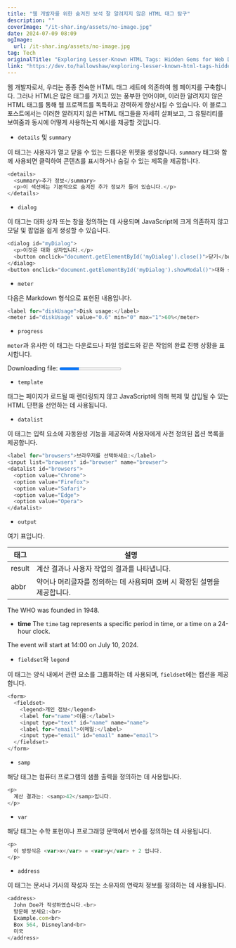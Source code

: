 ```yaml
---
title: "웹 개발자를 위한 숨겨진 보석 잘 알려지지 않은 HTML 태그 탐구"
description: ""
coverImage: "/it-shar.ing/assets/no-image.jpg"
date: 2024-07-09 08:09
ogImage:
  url: /it-shar.ing/assets/no-image.jpg
tag: Tech
originalTitle: "Exploring Lesser-Known HTML Tags: Hidden Gems for Web Developers"
link: "https://dev.to/hallowshaw/exploring-lesser-known-html-tags-hidden-gems-for-web-developers-26fm"
---
```


웹 개발자로서, 우리는 종종 친숙한 HTML 태그 세트에 의존하여 웹 페이지를 구축합니다. 그러나 HTML은 많은 태그를 가지고 있는 풍부한 언어이며, 이러한 알려지지 않은 HTML 태그를 통해 웹 프로젝트를 독특하고 강력하게 향상시킬 수 있습니다. 이 블로그 포스트에서는 이러한 알려지지 않은 HTML 태그들을 자세히 살펴보고, 그 유틸리티를 보여줌과 동시에 어떻게 사용하는지 예시를 제공할 것입니다.

- `details` 및 `summary`

이 태그는 사용자가 열고 닫을 수 있는 드롭다운 위젯을 생성합니다. `summary` 태그와 함께 사용되면 클릭하여 콘텐츠를 표시하거나 숨길 수 있는 제목을 제공합니다.

```js
<details>
  <summary>추가 정보</summary>
  <p>이 섹션에는 기본적으로 숨겨진 추가 정보가 들어 있습니다.</p>
</details>
```

<div class="content-ad"></div>

- `dialog`

이 태그는 대화 상자 또는 창을 정의하는 데 사용되며 JavaScript에 크게 의존하지 않고 모달 및 팝업을 쉽게 생성할 수 있습니다.

```js
<dialog id="myDialog">
  <p>이것은 대화 상자입니다.</p>
  <button onclick="document.getElementById('myDialog').close()">닫기</button>
</dialog>
<button onclick="document.getElementById('myDialog').showModal()">대화 상자 열기</button>
```

- `meter`

<div class="content-ad"></div>

다음은 Markdown 형식으로 표현된 내용입니다.

```js
<label for="diskUsage">Disk usage:</label>
<meter id="diskUsage" value="0.6" min="0" max="1">60%</meter>
```

- `progress`

`meter`과 유사한 이 태그는 다운로드나 파일 업로드와 같은 작업의 완료 진행 상황을 표시합니다.

<div class="content-ad"></div>

<label for="file">Downloading file:</label>
<progress id="file" value="32" max="100">32%</progress>

- `template`

태그는 페이지가 로드될 때 렌더링되지 않고 JavaScript에 의해 복제 및 삽입될 수 있는 HTML 단편을 선언하는 데 사용됩니다.

<template id="myTemplate">
  <div class="myClass">This is a template content.</div>
</template>

<script>
  const template = document.getElementById('myTemplate').content.cloneNode(true);
  document.body.appendChild(template);
</script>

<div class="content-ad"></div>

- `datalist`

이 태그는 입력 요소에 자동완성 기능을 제공하여 사용자에게 사전 정의된 옵션 목록을 제공합니다.

```js
<label for="browsers">브라우저를 선택하세요:</label>
<input list="browsers" id="browser" name="browser">
<datalist id="browsers">
  <option value="Chrome">
  <option value="Firefox">
  <option value="Safari">
  <option value="Edge">
  <option value="Opera">
</datalist>
```

- `output`

<div class="content-ad"></div>

여기 표입니다.

| 태그   | 설명                                                                     |
| ------ | ------------------------------------------------------------------------ |
| result | 계산 결과나 사용자 작업의 결과를 나타냅니다.                             |
| abbr   | 약어나 머리글자를 정의하는 데 사용되며 호버 시 확장된 설명을 제공합니다. |

<div class="content-ad"></div>

The WHO was founded in 1948.

- **time**
  The `time` tag represents a specific period in time, or a time on a 24-hour clock.

The event will start at 14:00 on July 10, 2024.

<div class="content-ad"></div>

- `fieldset`와 `legend`

이 태그는 양식 내에서 관련 요소를 그룹화하는 데 사용되며, `fieldset`에는 캡션을 제공합니다.

```js
<form>
  <fieldset>
    <legend>개인 정보</legend>
    <label for="name">이름:</label>
    <input type="text" id="name" name="name">
    <label for="email">이메일:</label>
    <input type="email" id="email" name="email">
  </fieldset>
</form>
```

- `samp`

<div class="content-ad"></div>

해당 태그는 컴퓨터 프로그램의 샘플 출력을 정의하는 데 사용됩니다.

```js
<p>
  계산 결과는: <samp>42</samp>입니다.
</p>
```

- `var`

해당 태그는 수학 표현이나 프로그래밍 문맥에서 변수를 정의하는 데 사용됩니다.

<div class="content-ad"></div>

```js
<p>
  이 방정식은 <var>x</var> = <var>y</var> + 2 입니다.
</p>
```

- `address`

이 태그는 문서나 기사의 작성자 또는 소유자의 연락처 정보를 정의하는 데 사용됩니다.

```js
<address>
  John Doe가 작성하였습니다.<br>
  방문해 보세요:<br>
  Example.com<br>
  Box 564, Disneyland<br>
  미국
</address>
```
